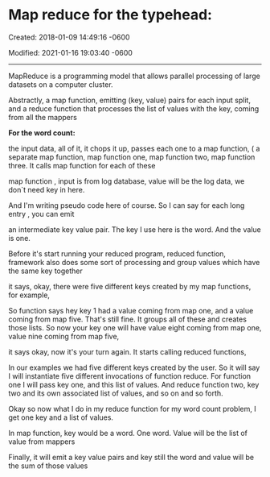 # Map reduce for the typehead:

Created: 2018-01-09 14:49:16 -0600

Modified: 2021-01-16 19:03:40 -0600

---

MapReduce is a programming model that allows parallel processing of large datasets on a computer cluster.

Abstractly, a map function, emitting (key, value) pairs for each input split, and a reduce function that processes the list of values with the key, coming from all the mappers

**For the word count:**

the input data, all of it, it chops it up, passes each one to a map function, ( a separate map function, map function one, map function two, map function three. It calls map function for each of these

map function , input is from log database, value will be the log data, we don`t need key in here.

And I'm writing pseudo code here of course. So I can say for each long entry , you can emit

an intermediate key value pair. The key I use here is the word. And the value is one.

Before it's start running your reduced program, reduced function, framework also does some sort of processing and group values which have the same key together



it says, okay, there were five different keys created by my map functions, for example,



So function says hey key 1 had a value coming from map one, and a value coming from map five. That's still fine. It groups all of these and creates those lists. So now your key one will have value eight coming from map one, value nine coming from map five,



it says okay, now it's your turn again. It starts calling reduced functions,



In our examples we had five different keys created by the user. So it will say I will instantiate five different invocations of function reduce. For function one I will pass key one, and this list of values. And reduce function two, key two and its own associated list of values, and so on and so forth.

Okay so now what I do in my reduce function for my word count problem, I get one key and a list of values.

In map function, key would be a word. One word. Value will be the list of value from mappers

Finally, it will emit a key value pairs and key still the word and value will be the sum of those values


